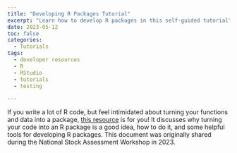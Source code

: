 ```yaml
---
title: "Developing R Packages Tutorial"
excerpt: "Learn how to develop R packages in this self-guided tutorial"
date: 2023-05-12
toc: false
categories:
  - Tutorials
tags:
  - developer resources
  - R
  - RStudio
  - tutorials
  - testing

---
```


If you write a lot of R code, but feel intimidated about turning your functions and data into a package, [this resource](https://connect.fisheries.noaa.gov/developing-r-packages/developing_rpkgs.html) is for you! It discusses why turning your code into an R package is a good idea, how to do it, and some helpful tools for developing R packages. This document was originally shared during the National Stock Assessment Workshop in 2023.
